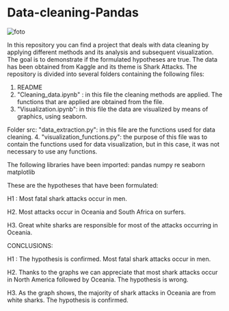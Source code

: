 # Data-cleaning-Pandas

![foto](https://github.com/AnaWalsh/Data_Cleaning_Pandas/blob/main/images/shark-icegif-2.gif)


In this repository you can find a project that deals with data cleaning by applying different methods and its analysis and subsequent visualization. The goal is to demonstrate if the formulated hypotheses  are true.
The data has been obtained from Kaggle and its theme is Shark Attacks. 
The repository is divided into several folders containing the following files:

1. README
2. "Cleaning_data.ipynb" : in this file the cleaning methods are applied. The functions that are applied are obtained from the file.
3. "Visualization.ipynb": in this file the data are visualized by means of graphics, using seaborn. 

Folder src:
"data_extraction.py": in this file are the functions used for data cleaning. 
4. "visualization_functions.py": the purpose of this file was to contain the functions used for data visualization, but in this case, it was not necessary to use any functions. 

The following libraries have been imported: 
    pandas 
    numpy 
    re
    seaborn 
    matplotlib


These are the hypotheses that have been formulated:

 H1 : Most fatal shark attacks occur in men.

 H2.  Most attacks occur in Oceania and South Africa on surfers.

 H3. Great white sharks are responsible for most of the attacks occurring in Oceania.

CONCLUSIONS:

 H1 : The hypothesis is confirmed. Most fatal shark attacks occur in men.

 H2.  Thanks to the graphs we can appreciate that most shark attacks occur in North America followed by Oceania. The hypothesis is wrong.

 H3. As the graph shows, the majority of shark attacks in Oceania are from white sharks. The hypothesis is confirmed.

